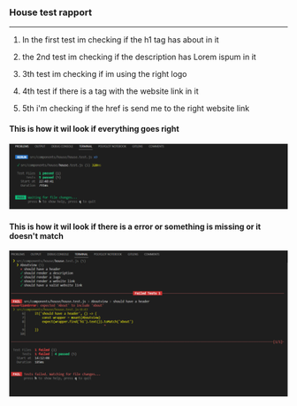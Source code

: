 ### House test rapport
***
1. In the first test im checking if the h1 tag has about in it 

2. the 2nd test im checking if the description has Lorem ispum in it 

3. 3th test im checking if im using the right logo

4. 4th test if there is a tag with the website link in it 

5. 5th i'm checking if the href is send me to the right website link 


#### This is how it wil look if everything goes right 
![Screenshot](house-test-succes.png)


#### This is how it wil look if there is a error or something is missing or it doesn't match

![Screenshot](house-test-fail.png)
